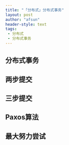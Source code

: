 ```yaml
---
title: "「分布式」分布式事务"
layout: post
author: "afsun"
header-style: text
tags:
 - 分布式
 - 分布式事务
---
```




## 分布式事务

## 两步提交

## 三步提交

## Paxos算法

## 最大努力尝试